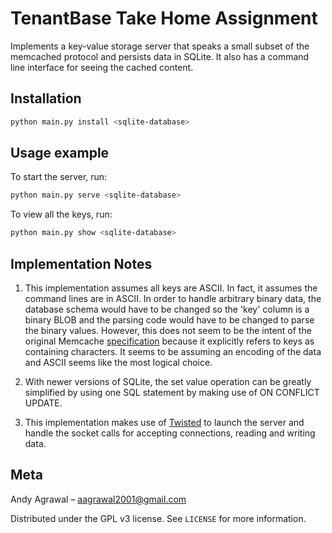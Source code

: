 # TenantBase Take Home Assignment

Implements a key-value storage server that speaks a small subset of the 
memcached protocol and persists data in SQLite. It also has a command
line interface for seeing the cached content.

## Installation


```sh
python main.py install <sqlite-database>
```

## Usage example

To start the server, run:

```sh
python main.py serve <sqlite-database>
```

To view all the keys, run:

```sh
python main.py show <sqlite-database>
```

## Implementation Notes

1. This implementation assumes all keys are ASCII. In fact, it assumes the command lines
are in ASCII. In order to handle arbitrary binary data, the database schema would have to be
changed so the 'key' column is a binary BLOB and the parsing code would have to be changed
to parse the binary values. However, this does not seem to be the intent of the original
Memcache [specification](https://github.com/memcached/memcached/blob/master/doc/protocol.txt) 
because it explicitly refers to keys as containing characters. It seems to be assuming an 
encoding of the data and ASCII seems like the most logical choice.

2. With newer versions of SQLite, the set value operation can be greatly simplified by using
one SQL statement by making use of ON CONFLICT UPDATE.

3. This implementation makes use of [Twisted](https://twistedmatrix.com) to launch the server
and handle the socket calls for accepting connections, reading and writing data. 

## Meta

Andy Agrawal – aagrawal2001@gmail.com

Distributed under the GPL v3 license. See ``LICENSE`` for more information.